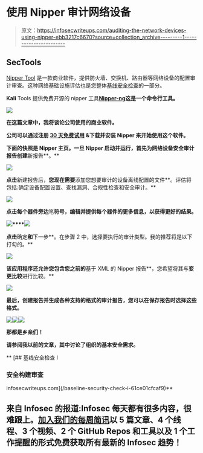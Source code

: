 # 使用 Nipper 审计网络设备

> 原文：<https://infosecwriteups.com/auditing-the-network-devices-using-nipper-ebb3217c6670?source=collection_archive---------1----------------------->

## SecTools

[Nipper Tool](https://www.titania.com) 是一款商业软件，提供防火墙、交换机、路由器等网络设备的配置审计审查。这种网络基础设施评估也是您整体[基线安全检查](/baseline-security-check-i-61ce01cfcaf9)的一部分。

**Kali** Tools 提供免费开源的 nipper 工具[**Nipper-ng**](https://tools.kali.org/reporting-tools/nipper-ng)**这是一个命令行工具。**

**![](img/fe96e31b7c0169d8446f8ebf3c22cf95.png)**

**在这篇文章中，我将谈论公司使用的商业软件。**

**公司可以通过注册 [30 天免费试用](https://www.titania.com/register/trial/nipper/) &下载并安装 Nipper 来开始使用这个软件。**

**下面的快照是 Nipper 主页。一旦 Nipper 启动并运行，首先为网络设备安全审计报告创建**新报告**。**

**![](img/19d2013843dd0d53669a8940fbbe92a2.png)**

**点击**新建报告后，**您现在需要**添加您想要审计的设备离线配置的文件**。评估将包括:确定设备配置设置、查找漏洞、合规性检查和安全审计。**

**![](img/4cf49430b56d28c56868832167cc06b1.png)**

**点击每个器件旁边**笔**符号，编辑并提供每个器件的更多信息，以获得更好的结果。**

**![](img/cafccc5c94979584d773e753f37afefc.png)****![](img/9bd07f0f48bbdb97be4e7776968b184a.png)**

**点击**确定**和**下一步**。在步骤 2 中，选择要执行的审计类型。我的推荐将是以下打勾的。**

**![](img/373d20b7efaf7c3d3752ebf2c74f62b6.png)**

**该应用程序还允许您包含您之前的**基于 XML 的 Nipper 报告**，您希望将其与**变更比较**进行比较。**

**![](img/0e2521ae5be543a8d41bb95d1f2da1e6.png)**

**最后，创建报告并生成各种支持的格式的审计报告，您可以在保存报告时选择这些格式。**

**![](img/a9eac562bbf1340d0d9fc27a282e882d.png)****![](img/8868bc2bdaa068875306698d96ef4076.png)****![](img/f23fdab415a8d3784c364f8c1d2fc5ea.png)**

**那都是乡亲们！**

**请参阅我以前的文章，其中讨论了组织的基本安全需求。**

**[](/baseline-security-check-i-61ce01cfcaf9) [## 基线安全检查 I

### 安全构建审查

infosecwriteups.com](/baseline-security-check-i-61ce01cfcaf9)** 

## **来自 Infosec 的报道:Infosec 每天都有很多内容，很难跟上。[加入我们的每周简讯](https://weekly.infosecwriteups.com/)以 5 篇文章、4 个线程、3 个视频、2 个 GitHub Repos 和工具以及 1 个工作提醒的形式免费获取所有最新的 Infosec 趋势！**